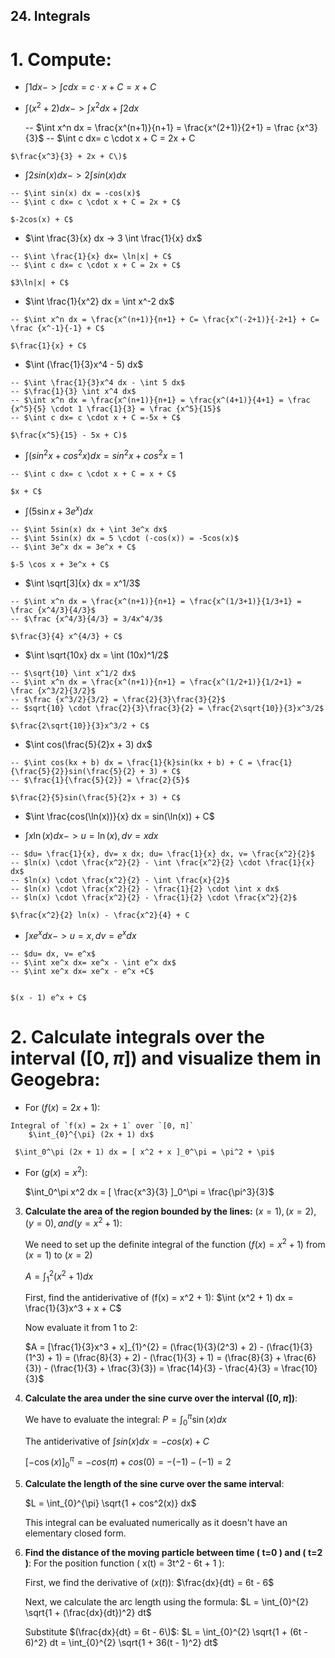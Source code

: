 ## 24. Integrals

# 1. **Compute:**
   - $\int 1 dx -> \int c dx= c \cdot x + C = x + C$

   - $\int (x^2 + 2) dx -> \int x^2 dx + \int 2 dx$

        -- $\int x^n dx = \frac{x^(n+1)}{n+1} = \frac{x^(2+1)}{2+1} = \frac {x^3}{3}$
	-- $\int c dx= c \cdot x + C = 2x + C

	$\frac{x^3}{3} + 2x + C\)$

   - $\int 2sin(x) dx -> 2 \int sin(x) dx$

	-- $\int sin(x) dx = -cos(x)$
	-- $\int c dx= c \cdot x + C = 2x + C$

	$-2cos(x) + C$

   - $\int \frac{3}{x} dx -> 3 \int \frac{1}{x} dx$
	
	-- $\int \frac{1}{x} dx= \ln|x| + C$
	-- $\int c dx= c \cdot x + C = 2x + C$

	$3\ln|x| + C$

   - $\int \frac{1}{x^2} dx = \int x^-2 dx$

	-- $\int x^n dx = \frac{x^(n+1)}{n+1} + C= \frac{x^(-2+1)}{-2+1} + C= \frac {x^-1}{-1} + C$

 	$\frac{1}{x} + C$

   - $\int (\frac{1}{3}x^4 - 5) dx$  

	-- $\int \frac{1}{3}x^4 dx - \int 5 dx$
	-- $\frac{1}{3} \int x^4 dx$
	-- $\int x^n dx = \frac{x^(n+1)}{n+1} = \frac{x^(4+1)}{4+1} = \frac {x^5}{5} \cdot 1 \frac{1}{3} = \frac {x^5}{15}$
	-- $\int c dx= c \cdot x + C =-5x + C$
	
	$\frac{x^5}{15} - 5x + C)$

   - $\int (sin^2 x + cos^2 x) dx = sin^2 x + cos^2 x = 1$

	-- $\int c dx= c \cdot x + C = x + C$

	$x + C$

   - $\int (5 \sin x + 3e^x) dx$

	-- $\int 5sin(x) dx + \int 3e^x dx$
	-- $\int 5sin(x) dx = 5 \cdot (-cos(x)) = -5cos(x)$
	-- $\int 3e^x dx = 3e^x + C$

	$-5 \cos x + 3e^x + C$

   - $\int \sqrt[3]{x} dx = x^1/3$

	-- $\int x^n dx = \frac{x^(n+1)}{n+1} = \frac{x^(1/3+1)}{1/3+1} = \frac {x^4/3}{4/3}$
	-- $\frac {x^4/3}{4/3} = 3/4x^4/3$

	$\frac{3}{4} x^{4/3} + C$

   - $\int \sqrt{10x} dx = \int (10x)^1/2$

	-- $\sqrt{10} \int x^1/2 dx$
	-- $\int x^n dx = \frac{x^(n+1)}{n+1} = \frac{x^(1/2+1)}{1/2+1} = \frac {x^3/2}{3/2}$
	-- $\frac {x^3/2}{3/2} = \frac{2}{3}\frac{3}{2}$
	-- $sqrt{10} \cdot \frac{2}{3}\frac{3}{2} = \frac{2\sqrt{10}}{3}x^3/2$

	$\frac{2\sqrt{10}}{3}x^3/2 + C$

   - $\int cos(\frac{5}{2}x + 3) dx$

	-- $\int cos(kx + b) dx = \frac{1}{k}sin(kx + b) + C = \frac{1}{\frac{5}{2}}sin(\frac{5}{2} + 3) + C$
	-- $\frac{1}{\frac{5}{2}} = \frac{2}{5}$

	$\frac{2}{5}sin(\frac{5}{2}x + 3) + C$

   - $\int \frac{cos(\ln(x))}{x} dx = sin(\ln(x)) + C$

   - $\int x \ln(x) dx -> u= \ln(x), dv= x dx$

	-- $du= \frac{1}{x}, dv= x dx; du= \frac{1}{x} dx, v= \frac{x^2}{2}$
	-- $ln(x) \cdot \frac{x^2}{2} - \int \frac{x^2}{2} \cdot \frac{1}{x} dx$
	-- $ln(x) \cdot \frac{x^2}{2} - \int \frac{x}{2}$
	-- $ln(x) \cdot \frac{x^2}{2} - \frac{1}{2} \cdot \int x dx$
	-- $ln(x) \cdot \frac{x^2}{2} - \frac{1}{2} \cdot \frac{x^2}{2}$

	$\frac{x^2}{2} ln(x) - \frac{x^2}{4} + C

   - $\int x e^x dx -> u=x, dv= e^x dx$
	
	-- $du= dx, v= e^x$
	-- $\int xe^x dx= xe^x - \int e^x dx$
	-- $\int xe^x dx= xe^x - e^x +C$
	

	$(x - 1) e^x + C$



# 2. **Calculate integrals over the interval $([0, \pi])$ and visualize them in Geogebra:**

   - For $(f(x) = 2x + 1)$:
     
	Integral of `f(x) = 2x + 1` over `[0, π]`
		$\int_{0}^{\pi} (2x + 1) dx$

     $\int_0^\pi (2x + 1) dx = [ x^2 + x ]_0^\pi = \pi^2 + \pi$


   - For $(g(x) = x^2)$:
     
     $\int_0^\pi x^2 dx = [ \frac{x^3}{3} ]_0^\pi = \frac{\pi^3}{3}$



3. **Calculate the area of the region bounded by the lines:**
   $(x = 1), (x = 2), (y = 0), and (y = x^2 + 1)$:
   
    We need to set up the definite integral of the function $(f(x) = x^2 + 1$) from $(x = 1)$ to $(x = 2)$

    $A = \int_{1}^{2} (x^2 + 1) dx$
   
    First, find the antiderivative of \(f(x) = x^2 + 1\): $\int (x^2 + 1) dx = \frac{1}{3}x^3 + x + C$

    Now evaluate it from 1 to 2: 

	$A = [\frac{1}{3}x^3 + x]_{1}^{2} = (\frac{1}{3}(2^3) + 2) - (\frac{1}{3}(1^3) + 1) = (\frac{8}{3} + 2) - (\frac{1}{3} + 1) = (\frac{8}{3} + \frac{6}{3}) - (\frac{1}{3} + \frac{3}{3}) = \frac{14}{3} - \frac{4}{3} = \frac{10}{3}$



4. **Calculate the area under the sine curve over the interval $([0, \pi])$**:
   
   We have to evaluate the integral: $P = \int_0^\pi \sin(x) dx$

   The antiderivative of $\int sin(x) dx = -cos(x) + C$

	$[-\cos(x)]_0^\pi = -cos(\pi) + cos(0) = -(-1) - (-1) = 2$


5. **Calculate the length of the sine curve over the same interval**:
   
   $L = \int_{0}^{\pi} \sqrt{1 + cos^2(x)} dx$

   This integral can be evaluated numerically as it doesn't have an elementary closed form.


6. **Find the distance of the moving particle between time \( t=0 \) and \( t=2 \)**:
   For the position function \( x(t) = 3t^2 - 6t + 1 \):
   

   First, we find the derivative of $(x(t))$: $\frac{dx}{dt} = 6t - 6$

   Next, we calculate the arc length using the formula: $L = \int_{0}^{2} \sqrt{1 + (\frac{dx}{dt})^2} dt$

   Substitute $(\frac{dx}{dt} = 6t - 6\)$: $L = \int_{0}^{2} \sqrt{1 + (6t - 6)^2} dt = \int_{0}^{2} \sqrt{1 + 36(t - 1)^2} dt$


